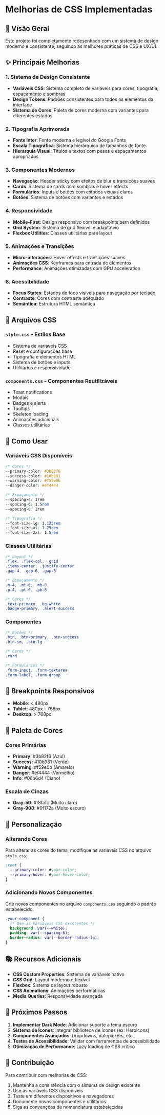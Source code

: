 # Melhorias de CSS Implementadas

## 🎨 Visão Geral

Este projeto foi completamente redesenhado com um sistema de design moderno e consistente, seguindo as melhores práticas de CSS e UX/UI.

## ✨ Principais Melhorias

### 1. Sistema de Design Consistente
- **Variáveis CSS**: Sistema completo de variáveis para cores, tipografia, espaçamento e sombras
- **Design Tokens**: Padrões consistentes para todos os elementos da interface
- **Sistema de Cores**: Paleta de cores moderna com variantes para diferentes estados

### 2. Tipografia Aprimorada
- **Fonte Inter**: Fonte moderna e legível do Google Fonts
- **Escala Tipográfica**: Sistema hierárquico de tamanhos de fonte
- **Hierarquia Visual**: Títulos e textos com pesos e espaçamentos apropriados

### 3. Componentes Modernos
- **Navegação**: Header sticky com efeitos de blur e transições suaves
- **Cards**: Sistema de cards com sombras e hover effects
- **Formulários**: Inputs e botões com estados visuais claros
- **Botões**: Sistema de botões com variantes e estados

### 4. Responsividade
- **Mobile-First**: Design responsivo com breakpoints bem definidos
- **Grid System**: Sistema de grid flexível e adaptativo
- **Flexbox Utilities**: Classes utilitárias para layout

### 5. Animações e Transições
- **Micro-interações**: Hover effects e transições suaves
- **Animações CSS**: Keyframes para entrada de elementos
- **Performance**: Animações otimizadas com GPU acceleration

### 6. Acessibilidade
- **Focus States**: Estados de foco visíveis para navegação por teclado
- **Contraste**: Cores com contraste adequado
- **Semântica**: Estrutura HTML semântica

## 🎯 Arquivos CSS

### `style.css` - Estilos Base
- Sistema de variáveis CSS
- Reset e configurações base
- Tipografia e elementos HTML
- Sistema de botões e inputs
- Utilitários e responsividade

### `components.css` - Componentes Reutilizáveis
- Toast notifications
- Modais
- Badges e alerts
- Tooltips
- Skeleton loading
- Animações adicionais
- Classes utilitárias

## 🚀 Como Usar

### Variáveis CSS Disponíveis

```css
/* Cores */
--primary-color: #3b82f6
--success-color: #10b981
--warning-color: #f59e0b
--danger-color: #ef4444

/* Espaçamento */
--spacing-4: 1rem
--spacing-6: 1.5rem
--spacing-8: 2rem

/* Tipografia */
--font-size-lg: 1.125rem
--font-size-xl: 1.25rem
--font-size-2xl: 1.5rem
```

### Classes Utilitárias

```css
/* Layout */
.flex, .flex-col, .grid
.items-center, .justify-center
.gap-4, .gap-6, .gap-8

/* Espaçamento */
.m-4, .mt-6, .mb-8
.p-4, .pt-6, .pb-8

/* Cores */
.text-primary, .bg-white
.badge-primary, .alert-success
```

### Componentes

```css
/* Botões */
.btn, .btn-primary, .btn-success
.btn-sm, .btn-lg

/* Cards */
.card

/* Formulários */
.form-input, .form-textarea
.form-label, .form-group
```

## 📱 Breakpoints Responsivos

- **Mobile**: < 480px
- **Tablet**: 480px - 768px
- **Desktop**: > 768px

## 🎨 Paleta de Cores

### Cores Primárias
- **Primary**: #3b82f6 (Azul)
- **Success**: #10b981 (Verde)
- **Warning**: #f59e0b (Amarelo)
- **Danger**: #ef4444 (Vermelho)
- **Info**: #06b6d4 (Ciano)

### Escala de Cinzas
- **Gray-50**: #f8fafc (Muito claro)
- **Gray-900**: #0f172a (Muito escuro)

## 🔧 Personalização

### Alterando Cores
Para alterar as cores do tema, modifique as variáveis CSS no arquivo `style.css`:

```css
:root {
  --primary-color: #your-color;
  --primary-hover: #your-hover-color;
}
```

### Adicionando Novos Componentes
Crie novos componentes no arquivo `components.css` seguindo o padrão estabelecido:

```css
.your-component {
  /* Use as variáveis CSS existentes */
  background: var(--white);
  padding: var(--spacing-6);
  border-radius: var(--border-radius-lg);
}
```

## 📚 Recursos Adicionais

- **CSS Custom Properties**: Sistema de variáveis nativo
- **CSS Grid**: Layout moderno e flexível
- **Flexbox**: Sistema de layout robusto
- **CSS Animations**: Animações performáticas
- **Media Queries**: Responsividade avançada

## 🎯 Próximos Passos

1. **Implementar Dark Mode**: Adicionar suporte a tema escuro
2. **Sistema de Ícones**: Integrar biblioteca de ícones (ex: Heroicons)
3. **Componentes Avançados**: Dropdowns, datepickers, etc.
4. **Testes de Acessibilidade**: Validar com ferramentas de acessibilidade
5. **Otimização de Performance**: Lazy loading de CSS crítico

## 🤝 Contribuição

Para contribuir com melhorias de CSS:

1. Mantenha a consistência com o sistema de design existente
2. Use as variáveis CSS disponíveis
3. Teste em diferentes dispositivos e navegadores
4. Documente novos componentes e utilitários
5. Siga as convenções de nomenclatura estabelecidas

